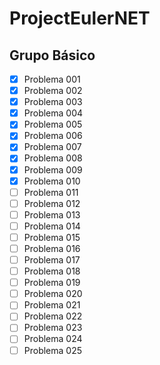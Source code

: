 # ProjectEulerNET

## Grupo Básico

- [X] Problema 001
- [X] Problema 002
- [X] Problema 003
- [X] Problema 004
- [X] Problema 005
- [X] Problema 006
- [X] Problema 007
- [X] Problema 008
- [X] Problema 009
- [X] Problema 010
- [ ] Problema 011
- [ ] Problema 012
- [ ] Problema 013
- [ ] Problema 014
- [ ] Problema 015
- [ ] Problema 016
- [ ] Problema 017
- [ ] Problema 018
- [ ] Problema 019
- [ ] Problema 020
- [ ] Problema 021
- [ ] Problema 022
- [ ] Problema 023
- [ ] Problema 024
- [ ] Problema 025
